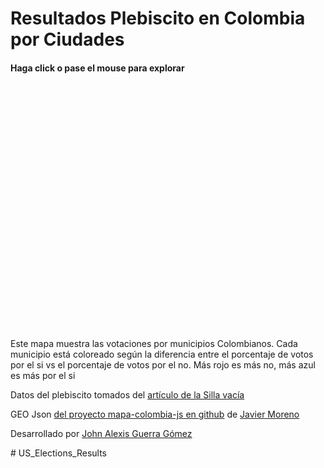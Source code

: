 Resultados Plebiscito en Colombia por Ciudades
==============================================
<h4>Haga click o pase el mouse para explorar</h4>
<svg width="900" height="700"></svg>
<p>Este mapa muestra las votaciones por municipios Colombianos. Cada municipio está coloreado según la diferencia entre el porcentaje de votos por el si vs el porcentaje de votos por el no. Más rojo es más no, más azul es más por el si</p>

<p>
Datos del plebiscito tomados del <a href="http://lasillavacia.com/hagame-el-cruce/asi-es-el-pais-que-voto-no-58201"> artículo de la Silla vacía</a>
</p>
<p>
GEO Json <a href="https://github.com/finiterank/mapa-colombia-js/blob/master/colombia-municipios.json">del proyecto mapa-colombia-js en github</a> de <a href="https://github.com/finiterank">Javier Moreno</a>
</p>
<p>
Desarrollado por <a href="http://johnguerra.co">John Alexis Guerra Gómez</a>
</p># US_Elections_Results
